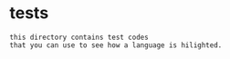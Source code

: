 # tests

    this directory contains test codes 
    that you can use to see how a language is hilighted.